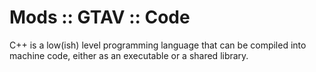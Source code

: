 # Mods :: GTAV :: Code

C++ is a low(ish) level programming language that can be compiled into machine code, either as an executable or a shared library.